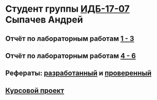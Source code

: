 # Студент группы [ИДБ-17-07](https://github.com/stankin/design-part-1/wiki/list-idb-17-07) Сыпачев Андрей
## Отчёт по лабораторным работам [1 - 3](https://github.com/KomaR1/Stonks/wiki/%D0%9B%D0%B0%D0%B1%D0%BE%D1%80%D0%B0%D1%82%D0%BE%D1%80%D0%BD%D1%8B%D0%B5-%D1%80%D0%B0%D0%B1%D0%BE%D1%82%D1%8B-1_3)
## Отчёт по лабораторным работам [4 - 6](https://github.com/KomaR1/Stonks/wiki/%D0%9B%D0%B0%D0%B1%D0%BE%D1%80%D0%B0%D1%82%D0%BE%D1%80%D0%BD%D1%8B%D0%B5-%D1%80%D0%B0%D0%B1%D0%BE%D1%82%D1%8B-4_6)
## Рефераты: [разработанный](https://github.com/stankin/design-part-1/wiki/exam13-3) и [проверенный](https://github.com/stankin/design-part-1/wiki/exam01-7)
## [Курсовой проект](https://github.com/KomaR1/Stonks/wiki/%D0%9A%D1%83%D1%80%D1%81%D0%BE%D0%B2%D0%BE%D0%B9-%D0%BF%D1%80%D0%BE%D0%B5%D0%BA%D1%82)
